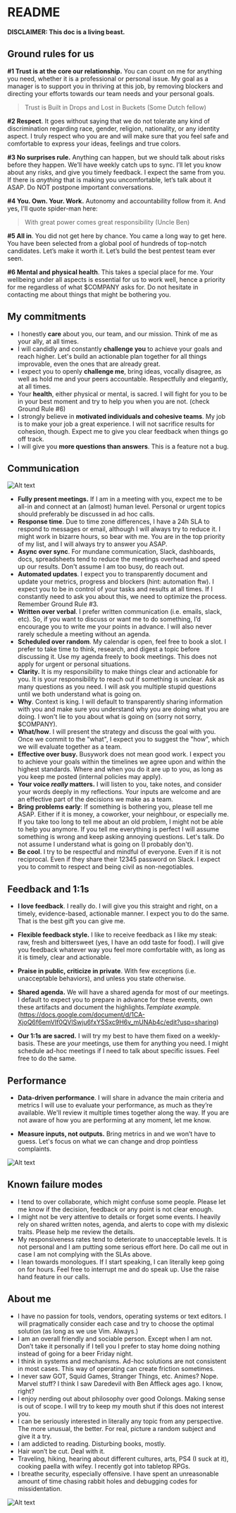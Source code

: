 # README

**DISCLAIMER: This doc is a living beast.**

## Ground rules for us

**#1 Trust is at the core our relationship.** You can count on me for anything you need, whether it is a professional or personal issue. My goal as a manager is to support you in thriving at this job, by removing blockers and directing your efforts towards our team needs and your personal goals. 

> Trust is Built in Drops and Lost in Buckets (Some Dutch fellow)

**#2 Respect**. It goes without saying that we do not tolerate any kind of discrimination regarding race, gender, religion, nationality, or any identity aspect. I truly respect who you are and will make sure that you feel safe and comfortable to express your ideas, feelings and true colors.

**#3 No surprises rule.** Anything can happen, but we should talk about risks before they happen. We’ll have weekly catch ups to sync. I’ll let you know about any risks, and give you timely feedback. I expect the same from you. If there is *anything* that is making you uncomfortable, let’s talk about it ASAP. Do NOT postpone important conversations.

**#4 You. Own. Your. Work.** Autonomy and accountability follow from it. And yes, I'll quote spider-man here:

> With great power comes great responsibility (Uncle Ben)

**#5 All in**. You did not get here by chance. You came a long way to get here. You have been selected from a global pool of hundreds of top-notch candidates. Let’s make it worth it. Let’s build the best pentest team ever seen.

**#6 Mental and physical health**. This takes a special place for me. Your wellbeing under all aspects is essential for us to work well, hence a priority for me regardless of what $COMPANY asks for. Do not hesitate in contacting me about things that might be bothering you.

## My commitments

* I honestly **care** about you, our team, and our mission. Think of me as your ally, at all times.
* I will candidly and constantly **challenge you** to achieve your goals and reach higher. Let's build an actionable plan together for all things improvable, even the ones that are already great.
* I expect you to openly **challenge me**, bring ideas, vocally disagree, as well as hold me and your peers accountable. Respectfully and elegantly, at all times.
* Your **health**, either physical or mental, is sacred. I will fight for you to be in your best moment and try to help you when you are not. (check Ground Rule #6)
* I strongly believe in **motivated individuals and cohesive teams**. My job is to make your job a great experience. I will not sacrifice results for cohesion, though. Expect me to give you clear feedback when things go off track.
* I will give you **more questions than answers**. This is a feature not a bug.

## Communication

![Alt text](img/comm.png?raw=true "Communication the secret is")

* **Fully present meetings.** If I am in a meeting with you, expect me to be all-in and connect at an (almost) human level. Personal or urgent topics should preferably be discussed in ad hoc calls.
* **Response time**. Due to time zone differences, I have a 24h SLA to respond to messages or email, although I will always try to reduce it. I might work in bizarre hours, so bear with me. You are in the top priority of my list, and I will always try to answer you ASAP.
* **Async over sync**. For mundane communication, Slack, dashboards, docs, spreadsheets tend to reduce the meetings overhead and speed up our results. Don't assume I am too busy, do reach out.
* **Automated updates**. I expect you to transparently document and update your metrics, progress and blockers (hint: automation ftw). I expect you to be in control of your tasks and results at all times. If I constantly need to ask you about this, we need to optimize the process. Remember Ground Rule #3.
* **Written over verbal**. I prefer written communication (i.e. emails, slack, etc). So, if you want to discuss or want me to do something, I’d encourage you to write me your points in advance. I will also never rarely schedule a meeting without an agenda.
* **Scheduled over random**. My calendar is open, feel free to book a slot. I prefer to take time to think, research, and digest a topic before discussing it. Use my agenda freely to book meetings. This does not apply for urgent or personal situations.
* **Clarity.** It is my responsibility to make things clear and actionable for you. It is your responsibility to reach out if something is unclear. Ask as many questions as you need. I will ask you multiple stupid questions until we both understand what is going on.
* **Why**. Context is king. I will default to transparently sharing information with you and make sure you understand why you are doing what you are doing. I won't lie to you about what is going on (sorry not sorry, $COMPANY).
* **What/how**. I will present the strategy and discuss the goal with you. Once we commit to the "what", I expect you to suggest the "how", which we will evaluate together as a team.
* **Effective over busy.** Busywork does not mean good work. I expect you to achieve your goals within the timelines we agree upon and within the highest standards. Where and when you do it are up to you, as long as you keep me posted (internal policies may apply).
* **Your voice _really_ matters.** I will listen to you, take notes, and consider your words deeply in my reflections. Your inputs are welcome and are an effective part of the decisions we make as a team.
* **Bring problems early**: If something is bothering you, please tell me ASAP. Either if it is money, a coworker, your neighbour, or especially me. If you take too long to tell me about an old problem, I might not be able to help you anymore. If you tell me everything is perfect I will assume something is wrong and keep asking annoying questions. Let's talk. Do not assume I understand what is going on (I probably don't).
* **Be cool**. I try to be respectful and mindful of everyone. Even if it is not reciprocal. Even if they share their 12345 password on Slack. I expect you to commit to respect and being civil as non-negotiables.

## Feedback and 1:1s

* **I love feedback**. I really do. I will give you this straight and right, on a timely, evidence-based, actionable manner. I expect you to do the same. That is the best gift you can give me.

* **Flexible feedback style.** I like to receive feedback as I like my steak: raw, fresh and bittersweet (yes, I have an odd taste for food). I will give you feedback whatever way you feel more comfortable with, as long as it is timely, clear and actionable.

* **Praise in public, criticize in private**. With few exceptions (i.e. unacceptable behaviors), and unless you state otherwise.

* **Shared agenda.** We will have a shared agenda for most of our meetings. I default to expect you to prepare in advance for these events, own these artifacts and document the highlights._Template example._ (https://docs.google.com/document/d/1CA-XjoQ6f6emVIf0QVlSwju6fxYSSxc9H6v_mUNAb4c/edit?usp=sharing)

* **Our 1:1s are sacred.** I will try my best to have them fixed on a weekly-basis. These are *your* meetings, use them for anything you need. I might schedule ad-hoc meetings if I need to talk about specific issues. Feel free to do the same.

## Performance

* **Data-driven performance**. I will share in advance the main criteria and metrics I will use to evaluate your performance, as much as they’re available. We'll review it multiple times together along the way. If you are not aware of how you are performing at any moment, let me know.

* **Measure inputs, not outputs.** Bring metrics in and we won’t have to guess. Let's focus on what we can change and drop pointless complaints.

![Alt text](img/measure.png?raw=true "No data no problems")

## Known failure modes

* I tend to over collaborate, which might confuse some people. Please let me know if the decision, feedback or any point is not clear enough.
* I might not be very attentive to details or forget some events. I heavily rely on shared written notes, agenda, and alerts to cope with my dislexic traits. Please help me review the details.
* My responsiveness rates tend to deteriorate to unacceptable levels. It is not personal and I am putting some serious effort here. Do call me out in case I am not complying with the SLAs above.
* I lean towards monologues. If I start speaking, I can literally keep going on for hours. Feel free to interrupt me and do speak up. Use the raise hand feature in our calls.

## About me

* I have no passion for tools, vendors, operating systems or text editors. I will pragmatically consider each case and try to choose the optimal solution (as long as we use Vim. Always.)
* I am an overall friendly and sociable person. Except when I am not. Don’t take it personally if I tell you I prefer to stay home doing nothing instead of going for a beer Friday night.
* I think in systems and mechanisms. Ad-hoc solutions are not consistent in most cases. This way of operating can create friction sometimes.
* I never saw GOT, Squid Games, Stranger Things, etc. Animes? Nope. Marvel stuff? I think I saw Daredevil with Ben Affleck ages ago. I know, right?
* I enjoy nerding out about philosophy over good Oolongs. Making sense is out of scope. I will try to keep my mouth shut if this does not interest you.
* I can be seriously interested in literally any topic from any perspective. The more unusual, the better. For real, picture a random subject and give it a try.
* I am addicted to reading. Disturbing books, mostly.
* Hair won’t be cut. Deal with it.
* Traveling, hiking, hearing about different cultures, arts, PS4 (I suck at it), cooking paella with wifey. I recently got into tabletop RPGs.
* I breathe security, especially offensive. I have spent an unreasonable amount of time chasing rabbit holes and debugging codes for missidentation.

![Alt text](img/alice.png?raw=true "Rabbitholes")
